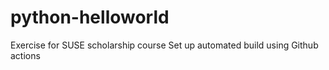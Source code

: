# python-helloworld

Exercise for SUSE scholarship course
Set up automated build using Github actions
